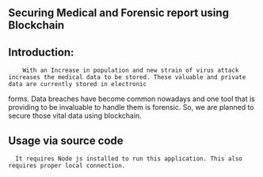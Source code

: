## Securing Medical and Forensic report using Blockchain

## Introduction:
        With an Increase in population and new strain of virus attack increases the medical data to be stored. These valuable and private data are currently stored in electronic
forms. Data breaches have become common nowadays and one tool that is providing to be invaluable to handle them is forensic. So, we are planned to secure those vital data using
blockchain.  

 ## Usage via source code
      It requires Node js installed to run this application. This also requires proper local connection.
      
